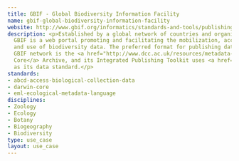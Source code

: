 ```yaml
---
title: GBIF - Global Biodiversity Information Facility
name: gbif-global-biodiversity-information-facility
website: http://www.gbif.org/informatics/standards-and-tools/publishing-data/data-standards/
description: <p>Established by a global network of countries and organizations,
  GBIF is a web portal promoting and facilitating the mobilization, access, discovery
  and use of biodiversity data. The preferred format for publishing data to the
  GBIF network is the <a href="http://www.dcc.ac.uk/resources/metadata-standards/darwin-core">Darwin
  Core</a> Archive, and its Integrated Publishing Toolkit uses <a href="http://www.dcc.ac.uk/resources/metadata-standards/eml-ecological-metadata-language">EML</a>
  as its data standard.</p>
standards:
- abcd-access-biological-collection-data
- darwin-core
- eml-ecological-metadata-language
disciplines:
- Zoology
- Ecology
- Botany
- Biogeography
- Biodiversity
type: use_case
layout: use_case
---
```


